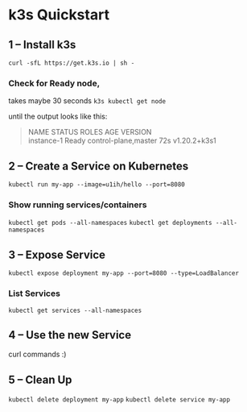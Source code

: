 # k3s Quickstart

## 1 – Install k3s

`curl -sfL https://get.k3s.io | sh -`

### Check for Ready node, 

takes maybe 30 seconds
`k3s kubectl get node`

until the output looks like this:
> NAME         STATUS   ROLES                  AGE   VERSION  
> instance-1   Ready    control-plane,master   72s   v1.20.2+k3s1

## 2 – Create a Service on Kubernetes

`kubectl run my-app --image=u1ih/hello --port=8080`

### Show running services/containers
`kubectl get pods --all-namespaces`
`kubectl get deployments --all-namespaces`

## 3 – Expose Service

`kubectl expose deployment my-app --port=8080 --type=LoadBalancer`

### List Services
`kubectl get services --all-namespaces`

## 4 – Use the new Service

curl commands :)

## 5 – Clean Up

`kubectl delete deployment my-app`
`kubectl delete service my-app`
